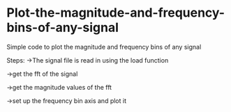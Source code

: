 # Plot-the-magnitude-and-frequency-bins-of-any-signal
Simple code to plot the magnitude and frequency bins of any signal


Steps:
->The signal file is read in using the load function

->get the fft of the signal

->get the magnitude values of the fft 

->set up the frequency bin axis and plot it 


